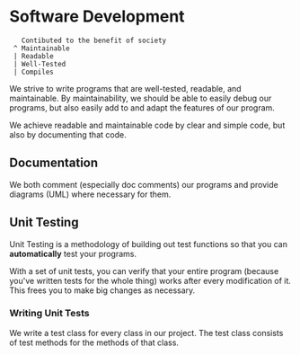 # Software Development


```
   Contibuted to the benefit of society
 ^ Maintainable
 | Readable
 | Well-Tested
 | Compiles
```

We strive to write programs that are well-tested, readable, and maintainable. By maintainability, we should be able to easily debug our programs, but also easily add to and adapt the features of our program.

We achieve readable and maintainable code by clear and simple code, but also by documenting that code.

## Documentation

We both comment (especially doc comments) our programs and provide diagrams (UML) where necessary for them.

## Unit Testing

Unit Testing is a methodology of building out test functions so that you can **automatically** test your programs.

With a set of unit tests, you can verify that your entire program (because you've written tests for the whole thing) works after every modification of it. This frees you to make big changes as necessary.

### Writing Unit Tests

We write a test class for every class in our project. The test class consists of test methods for the methods of that class.

